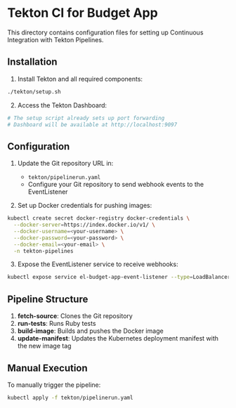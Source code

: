 # Tekton CI for Budget App

This directory contains configuration files for setting up Continuous Integration with Tekton Pipelines.

## Installation

1. Install Tekton and all required components:

```bash
./tekton/setup.sh
```

2. Access the Tekton Dashboard:

```bash
# The setup script already sets up port forwarding
# Dashboard will be available at http://localhost:9097
```

## Configuration

1. Update the Git repository URL in:
   - `tekton/pipelinerun.yaml`
   - Configure your Git repository to send webhook events to the EventListener

2. Set up Docker credentials for pushing images:

```bash
kubectl create secret docker-registry docker-credentials \
  --docker-server=https://index.docker.io/v1/ \
  --docker-username=<your-username> \
  --docker-password=<your-password> \
  --docker-email=<your-email> \
  -n tekton-pipelines
```

3. Expose the EventListener service to receive webhooks:

```bash
kubectl expose service el-budget-app-event-listener --type=LoadBalancer --name=el-budget-app-public -n tekton-pipelines
```

## Pipeline Structure

1. **fetch-source**: Clones the Git repository
2. **run-tests**: Runs Ruby tests
3. **build-image**: Builds and pushes the Docker image
4. **update-manifest**: Updates the Kubernetes deployment manifest with the new image tag

## Manual Execution

To manually trigger the pipeline:

```bash
kubectl apply -f tekton/pipelinerun.yaml
```